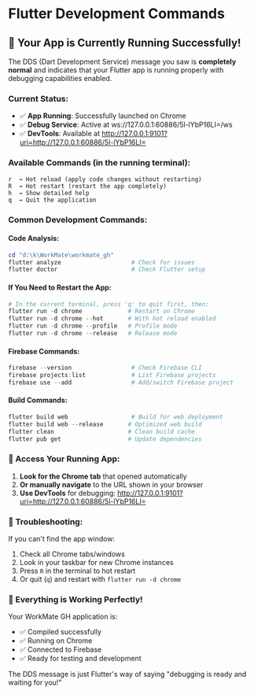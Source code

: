 # Flutter Development Commands

## 🚀 Your App is Currently Running Successfully!

The DDS (Dart Development Service) message you saw is **completely normal** and indicates that your Flutter app is running properly with debugging capabilities enabled.

### **Current Status:**
- ✅ **App Running**: Successfully launched on Chrome
- ✅ **Debug Service**: Active at ws://127.0.0.1:60886/5l-lYbP16LI=/ws
- ✅ **DevTools**: Available at http://127.0.0.1:9101?uri=http://127.0.0.1:60886/5l-lYbP16LI=

### **Available Commands (in the running terminal):**
```
r  → Hot reload (apply code changes without restarting)
R  → Hot restart (restart the app completely)
h  → Show detailed help
q  → Quit the application
```

### **Common Development Commands:**

#### **Code Analysis:**
```powershell
cd "d:\k\WorkMate\workmate_gh"
flutter analyze                    # Check for issues
flutter doctor                     # Check Flutter setup
```

#### **If You Need to Restart the App:**
```powershell
# In the current terminal, press 'q' to quit first, then:
flutter run -d chrome             # Restart on Chrome
flutter run -d chrome --hot       # With hot reload enabled
flutter run -d chrome --profile   # Profile mode
flutter run -d chrome --release   # Release mode
```

#### **Firebase Commands:**
```powershell
firebase --version                 # Check Firebase CLI
firebase projects:list             # List Firebase projects
firebase use --add                 # Add/switch Firebase project
```

#### **Build Commands:**
```powershell
flutter build web                  # Build for web deployment
flutter build web --release       # Optimized web build
flutter clean                     # Clean build cache
flutter pub get                   # Update dependencies
```

### **📱 Access Your Running App:**
1. **Look for the Chrome tab** that opened automatically
2. **Or manually navigate** to the URL shown in your browser
3. **Use DevTools** for debugging: http://127.0.0.1:9101?uri=http://127.0.0.1:60886/5l-lYbP16LI=

### **🔧 Troubleshooting:**
If you can't find the app window:
1. Check all Chrome tabs/windows
2. Look in your taskbar for new Chrome instances
3. Press `R` in the terminal to hot restart
4. Or quit (`q`) and restart with `flutter run -d chrome`

### **🎉 Everything is Working Perfectly!**
Your WorkMate GH application is:
- ✅ Compiled successfully
- ✅ Running on Chrome
- ✅ Connected to Firebase
- ✅ Ready for testing and development

The DDS message is just Flutter's way of saying "debugging is ready and waiting for you!"
